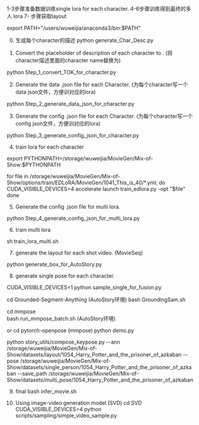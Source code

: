 1-3步骤准备数据训练single lora for each character.
4-6步骤训练得到最终的多人 lora
7- 步骤获取layout

export PATH="/users/wuweijia/anaconda3/bin:$PATH"


0. 生成每个character的描述
python generate_Char_Desc.py


1. Convert the placeholder of description of each character to <TOK>. (将character描述里面的character name替换为<TOK>)

python Step_1_convert_TOK_for_character.py

2. Generate the data .json file for each Character. (为每个character写一个data json文件，方便训对应的lora)

python Step_2_generate_data_json_for_character.py

3. Generate the config .json file for each Character. (为每个character写一个config json文件，方便训对应的lora)

python Step_3_generate_config_json_for_character.py


4. train lora for each character

export PYTHONPATH=/storage/wuweijia/MovieGen/Mix-of-Show:$PYTHONPATH 

for file in /storage/wuweijia/MovieGen/Mix-of-Show/options/train/EDLoRA/MovieGen/1041_This_is_40/*.yml; do
    CUDA_VISIBLE_DEVICES=4 accelerate launch train_edlora.py -opt "$file"
done


5. Generate the config .json file for multi lora.

python Step_4_generate_config_json_for_multi_lora.py

6. train multi lora

sh train_lora_multi.sh

7. generate the layout for each shot video. (MovieSeq)

python generate_box_for_AutoStory.py

8. generate single pose for each character. 

CUDA_VISIBLE_DEVICES=1 python sample_single_for_fusion.py 

cd Grounded-Segment-Anything (AutoStory环境)
bash GroundingSam.sh

cd mmpose  
bash run_mmpose_batch.sh   (AutoStory环境)

or 
cd pytorch-openpose    (mmpose)
python demo.py

python story_utils/compose_keypose.py --ann /storage/wuweijia/MovieGen/Mix-of-Show/datasets/layout/1054_Harry_Potter_and_the_prisoner_of_azkaban --pose /storage/wuweijia/MovieGen/Mix-of-Show/datasets/single_person/1054_Harry_Potter_and_the_prisoner_of_azkaban --save_path /storage/wuweijia/MovieGen/Mix-of-Show/datasets/multi_pose/1054_Harry_Potter_and_the_prisoner_of_azkaban

9. final
bash infer_movie.sh

10. Using image-video generation model (SVD)
cd SVD
CUDA_VISIBLE_DEVICES=4 python scripts/sampling/simple_video_sample.py








